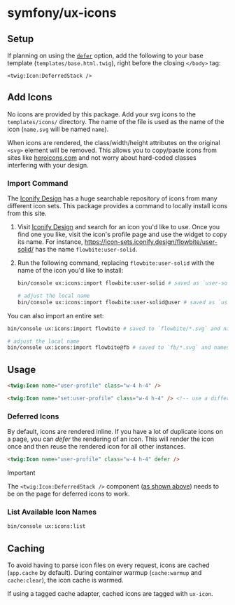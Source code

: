 # symfony/ux-icons

## Setup

If planning on using the [`defer`](#deferred-icons) option, add the following to your base
template (`templates/base.html.twig`), right before the closing `</body>` tag:

```twig
<twig:Icon:DeferredStack />
```

## Add Icons

No icons are provided by this package. Add your svg icons to the `templates/icons/` directory.
The name of the file is used as the name of the icon (`name.svg` will be named `name`).

When icons are rendered, the class/width/height attributes on the original `<svg>` element will
be removed. This allows you to copy/paste icons from sites like
[heroicons.com](https://heroicons.com/) and not worry about hard-coded classes interfering with
your design.

### Import Command

The [Iconify Design](https://iconify.design/) has a huge searchable repository of icons from
many different icon sets. This package provides a command to locally install icons from this
site.

1. Visit [Iconify Design](https://icon-sets.iconify.design/) and search for an icon
   you'd like to use. Once you find one you like, visit the icon's profile page and use the widget
   to copy its name. For instance, https://icon-sets.iconify.design/flowbite/user-solid/ has the name
   `flowbite:user-solid`.
2. Run the following command, replacing `flowbite:user-solid` with the name of the icon you'd like
   to install:

    ```bash
    bin/console ux:icons:import flowbite:user-solid # saved as `user-solid.svg` and name is `user-solid`

    # adjust the local name
    bin/console ux:icons:import flowbite:user-solid@user # saved as `user.svg` and name is `user`
    ```
   
You can also import an entire set:

```bash
bin/console ux:icons:import flowbite # saved to `flowbite/*.svg` and names are `flowbite:*`

# adjust the local name
bin/console ux:icons:import flowbite@fb # saved to `fb/*.svg` and names are `fb:*`
```

## Usage

```html
<twig:Icon name="user-profile" class="w-4 h-4" />

<twig:Icon name="set:user-profile" class="w-4 h-4" /> <!-- use a different set (subdirectories) -->
```

### Deferred Icons

By default, icons are rendered inline. If you have a lot of duplicate icons on a page, you can
_defer_ the rendering of an icon. This will render the icon once and then reuse the rendered
icon for all other instances.

```html
<twig:Icon name="user-profile" class="w-4 h-4" defer />
```

> [!IMPORTANT]  
> The `<twig:Icon:DeferredStack />` component ([as shown above](#setup)) needs to be on the page
> for deferred icons to work.

### List Available Icon Names

```bash
bin/console ux:icons:list
```

## Caching

To avoid having to parse icon files on every request, icons are cached (`app.cache` by default).
During container warmup (`cache:warmup` and `cache:clear`), the icon cache is warmed.

If using a tagged cache adapter, cached icons are tagged with `ux-icon`.
